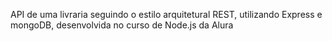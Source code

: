  API de uma livraria seguindo o estilo arquitetural REST, utilizando Express e mongoDB, desenvolvida no curso de Node.js da Alura
